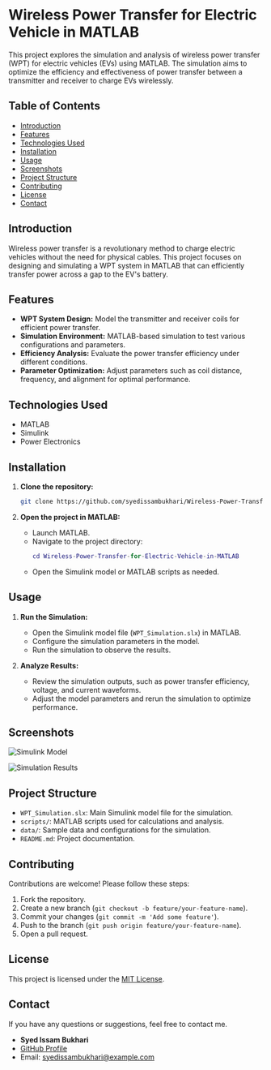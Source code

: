# Wireless Power Transfer for Electric Vehicle in MATLAB

This project explores the simulation and analysis of wireless power transfer (WPT) for electric vehicles (EVs) using MATLAB. The simulation aims to optimize the efficiency and effectiveness of power transfer between a transmitter and receiver to charge EVs wirelessly.

## Table of Contents

- [Introduction](#introduction)
- [Features](#features)
- [Technologies Used](#technologies-used)
- [Installation](#installation)
- [Usage](#usage)
- [Screenshots](#screenshots)
- [Project Structure](#project-structure)
- [Contributing](#contributing)
- [License](#license)
- [Contact](#contact)

## Introduction

Wireless power transfer is a revolutionary method to charge electric vehicles without the need for physical cables. This project focuses on designing and simulating a WPT system in MATLAB that can efficiently transfer power across a gap to the EV's battery.

## Features

- **WPT System Design:** Model the transmitter and receiver coils for efficient power transfer.
- **Simulation Environment:** MATLAB-based simulation to test various configurations and parameters.
- **Efficiency Analysis:** Evaluate the power transfer efficiency under different conditions.
- **Parameter Optimization:** Adjust parameters such as coil distance, frequency, and alignment for optimal performance.

## Technologies Used

- MATLAB
- Simulink
- Power Electronics

## Installation

1. **Clone the repository:**

    ```bash
    git clone https://github.com/syedissambukhari/Wireless-Power-Transfer-for-Electric-Vehicle-in-MATLAB.git
    ```

2. **Open the project in MATLAB:**

    - Launch MATLAB.
    - Navigate to the project directory:
        ```matlab
        cd Wireless-Power-Transfer-for-Electric-Vehicle-in-MATLAB
        ```
    - Open the Simulink model or MATLAB scripts as needed.

## Usage

1. **Run the Simulation:**

    - Open the Simulink model file (`WPT_Simulation.slx`) in MATLAB.
    - Configure the simulation parameters in the model.
    - Run the simulation to observe the results.

2. **Analyze Results:**

    - Review the simulation outputs, such as power transfer efficiency, voltage, and current waveforms.
    - Adjust the model parameters and rerun the simulation to optimize performance.

## Screenshots

<!-- Add screenshots of your simulation and results here -->

![Simulink Model](path/to/simulink_model_screenshot.png)

![Simulation Results](path/to/simulation_results_screenshot.png)

## Project Structure

- `WPT_Simulation.slx`: Main Simulink model file for the simulation.
- `scripts/`: MATLAB scripts used for calculations and analysis.
- `data/`: Sample data and configurations for the simulation.
- `README.md`: Project documentation.

## Contributing

Contributions are welcome! Please follow these steps:

1. Fork the repository.
2. Create a new branch (`git checkout -b feature/your-feature-name`).
3. Commit your changes (`git commit -m 'Add some feature'`).
4. Push to the branch (`git push origin feature/your-feature-name`).
5. Open a pull request.

## License

This project is licensed under the [MIT License](LICENSE).

## Contact

If you have any questions or suggestions, feel free to contact me.

- **Syed Issam Bukhari**
- [GitHub Profile](https://github.com/syedissambukhari)
- Email: [syedissambukhari@example.com](mailto:syedissambukhari@example.com)
